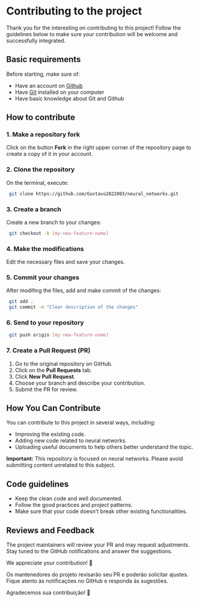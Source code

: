 # Contributing to the project

Thank you for the interesting on contributing to this project! Follow the guidelines below to make sure your contribution will be welcome and successfully integrated.

## Basic requirements

Before starting, make sure of:
- Have an account on [Github](https://github.com/)
- Have [Git](https://git-scm.com/) installed on your computer
- Have basic knowledge about Git and Github

## How to contribute

### 1. Make a repository fork
Click on the button **Fork** in the right upper corner of the repository page to create a copy of it in your account.

### 2. Clone the repository
On the terminal, execute:
```sh
 git clone https://github.com/Gustavo2022003/neural_networks.git
```

### 3. Create a branch
Create a new branch to your changes:
```sh
 git checkout -b [my-new-feature-name]
```

### 4. Make the modifications
Edit the necessary files and save your changes.

### 5. Commit your changes
After modifing the files, add and make commit of the changes:
```sh
 git add .
 git commit -m "Clear description of the changes"
```

### 6. Send to your repository
```sh
 git push origin [my-new-feature-name]
```

### 7. Create a Pull Request (PR)
1. Go to the original repository on GitHub.
2. Click on the **Pull Requests** tab.
3. Click **New Pull Request**.
4. Choose your branch and describe your contribution.
5. Submit the PR for review.

## How You Can Contribute
You can contribute to this project in several ways, including:
- Improving the existing code.
- Adding new code related to neural networks.
- Uploading useful documents to help others better understand the topic.

**Important:** This repository is focused on neural networks. Please avoid submitting content unrelated to this subject.

## Code guidelines
- Keep the clean code and well documented.
- Follow the good practices and project patterns.
- Make sure that your code doesn't break other existing functionalities.

## Reviews and Feedback
The project maintainers will review your PR and may request adjustments. Stay tuned to the GitHub notifications and answer the suggestions.

We appreciate your contribution! 🚀

Os mantenedores do projeto revisarão seu PR e poderão solicitar ajustes. Fique atento às notificações no GitHub e responda às sugestões.

Agradecemos sua contribuição! 🚀
